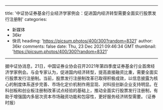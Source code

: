 
---
title: '中证协证券基金行业经济学家例会：促进国内经济转型需要全面实行股票发行注册制'
categories: 
 - 新媒体
 - 36kr
 - 快讯
headimg: 'https://picsum.photos/400/300?random=8321'
author: 36kr
comments: false
date: Thu, 23 Dec 2021 09:46:34 GMT
thumbnail: 'https://picsum.photos/400/300?random=8321'
---

<div>   
据中证协消息，21日，中国证券业协会召开2021年第四季度证券基金行业首席经济学家例会。与会专家认为，促进国内经济转型，提高直接融资比重，需要全面实行股票发行注册制。当前，股票发行注册制改革已取得积极成效，以信息披露为核心的制度体系逐步完善、市场化定价机制作用显现、对科技创新企业支持明显。在科创板和创业板注册制改革试点经验的基础上，推动全面实行股票发行注册制，有助于增强国内多层次资本市场融资功能和包容性，更好服务经济转型需要。（证券时报）  
</div>
            